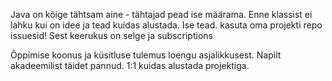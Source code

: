 Java on kõige tähtsam aine - tähtajad pead ise määrama.
Enne klassist ei lahku kui on idee ja tead kuidas alustada. Ise tead.
kasuta oma projekti repo issuesid! Sest keerukus on selge ja subscriptions

Õppimise koonus ja küsitluse tulemus loengu asjalikkusest. Napilt akadeemilist täidet pannud.
1:1 kuidas alustada projektiga.
